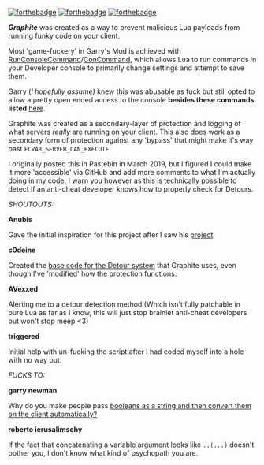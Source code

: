 
[![forthebadge](https://forthebadge.com/images/badges/fuck-it-ship-it.svg)](https://forthebadge.com) [![forthebadge](https://forthebadge.com/images/badges/you-didnt-ask-for-this.svg)](https://forthebadge.com) [![forthebadge](https://forthebadge.com/images/badges/built-with-resentment.svg)](https://forthebadge.com)

 ***Graphite*** was created as a way to prevent malicious Lua payloads from running funky code on your client.

Most 'game-fuckery' in Garry's Mod is achieved with [RunConsoleCommand](https://wiki.garrysmod.com/page/Global/RunConsoleCommand)/[ConCommand](https://wiki.garrysmod.com/page/Player/ConCommand), which allows Lua to run commands in your Developer console to primarily change settings and attempt to save them. 

Garry (*I hopefully assume)* knew this was abusable as fuck but still opted to allow a pretty open ended access to the console **besides these commands listed**  [here](https://wiki.garrysmod.com/page/Blocked_ConCommands). 

Graphite was created as a secondary-layer of protection and logging of what servers *really* are running on your client. This also does work as a secondary form of protection against any 'bypass' that might make it's way past `FCVAR_SERVER_CAN_EXECUTE`

I originally posted this in Pastebin in March 2019, but I figured I could make it more 'accessible' via GitHub and add more comments to what I'm actually doing in my code. I warn you however as this is technically possible to detect if an anti-cheat developer knows how to properly check for Detours.

*SHOUTOUTS:*

**Anubis**

Gave the initial inspiration for this project after I saw his [project](https://github.com/ProjectOdium/OdiumLua/blob/master/ironcurtain_release.lua)

**c0deine** 

Created the [base code for the Detour system](https://pastebin.com/zXAUKBg2) that Graphite uses, even though I've 'modified' how the protection functions. 

**AVexxed**

 Alerting me to a detour detection method (Which isn't fully patchable in pure Lua as far as I know, this will just stop brainlet anti-cheat developers but won't stop meep <3)

**triggered**

Initial help with un-fucking the script after I had coded myself into a hole with no way out.



*FUCKS TO:*

**garry newman**

Why do you make people pass [booleans as a string and then convert them on the client automatically? ](https://wiki.garrysmod.com/page/Global/RunConsoleCommand)

**roberto ierusalimschy** 

If the fact that concatenating a variable argument looks like `..(...)` doesn't bother you, I don't know what kind of psychopath you are.

